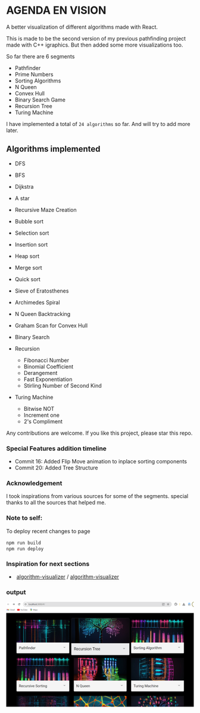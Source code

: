 

# AGENDA EN VISION

A better visualization of different algorithms made with React.





This is made to be the second version of my previous pathfinding project made with C++ igraphics. But then added some more visualizations too.  

So far there are 6 segments  
- Pathfinder
- Prime Numbers
- Sorting Algorithms
- N Queen
- Convex Hull
- Binary Search Game
- Recursion Tree
- Turing Machine

I have implemented a total of `24 algorithms` so far. And will try to add more later.  

## Algorithms implemented 

- DFS
- BFS
- Dijkstra
- A star
- Recursive Maze Creation
- Bubble sort
- Selection sort
- Insertion sort
- Heap sort
- Merge sort
- Quick sort
- Sieve of Eratosthenes
- Archimedes Spiral
- N Queen Backtracking
- Graham Scan for Convex Hull
- Binary Search
- Recursion
  - Fibonacci Number
  - Binomial Coefficient
  - Derangement
  - Fast Exponentiation
  - Stirling Number of Second Kind

- Turing Machine
  - Bitwise NOT
  - Increment one
  - 2's Compliment




Any contributions are welcome. If you like this project, please star this repo.
### Special Features addition timeline

- Commit 16: Added Flip Move animation to inplace sorting components
- Commit 20: Added Tree Structure

### Acknowledgement

I took inspirations from various sources for some of the segments.
special thanks to all the sources that helped me.

### Note to self:

To deploy recent changes to page

```
npm run build
npm run deploy
```



### Inspiration for next sections


- ​    [algorithm-visualizer](https://github.com/algorithm-visualizer)    /      [algorithm-visualizer](https://github.com/algorithm-visualizer/algorithm-visualizer)     

### output
![alt text](<Screenshot 2024-08-01 001829.png>)